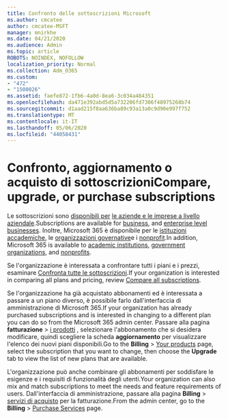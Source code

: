 ```yaml
---
title: Confronto delle sottoscrizioni Microsoft
ms.author: cmcatee
author: cmcatee-MSFT
manager: mnirkhe
ms.date: 04/21/2020
ms.audience: Admin
ms.topic: article
ROBOTS: NOINDEX, NOFOLLOW
localization_priority: Normal
ms.collection: Adm_O365
ms.custom:
- "472"
- "1500026"
ms.assetid: faefe872-1fb6-4a0d-8ea6-3c034a484351
ms.openlocfilehash: da471e392abd5d5a732206fd7306f48975268b74
ms.sourcegitcommit: d1aad215f8aa636ba89c93a13a0c9d90e997f752
ms.translationtype: MT
ms.contentlocale: it-IT
ms.lasthandoff: 05/06/2020
ms.locfileid: "44058431"
---
```

# <a name="compare-upgrade-or-purchase-subscriptions"></a><span data-ttu-id="502c0-102">Confronto, aggiornamento o acquisto di sottoscrizioni</span><span class="sxs-lookup"><span data-stu-id="502c0-102">Compare, upgrade, or purchase subscriptions</span></span>
  
<span data-ttu-id="502c0-103">Le sottoscrizioni sono [disponibili per](https://products.office.com/compare-all-microsoft-office-products?tab=2) [le aziende e le imprese a livello aziendale](https://products.office.com/business/compare-more-office-365-for-business-plans).</span><span class="sxs-lookup"><span data-stu-id="502c0-103">Subscriptions are available for [business](https://products.office.com/compare-all-microsoft-office-products?tab=2), and [enterprise level businesses](https://products.office.com/business/compare-more-office-365-for-business-plans).</span></span> <span data-ttu-id="502c0-104">Inoltre, Microsoft 365 è disponibile per le [istituzioni accademiche](https://products.office.com/academic/compare-office-365-education-plans), le [organizzazioni governative](https://products.office.com/government/compare-office-365-government-plans)e i [nonprofit](https://products.office.com/nonprofit/office-365-nonprofit-plans-and-pricing?tab=1).</span><span class="sxs-lookup"><span data-stu-id="502c0-104">In addition, Microsoft 365 is available to [academic institutions](https://products.office.com/academic/compare-office-365-education-plans), [government organizations](https://products.office.com/government/compare-office-365-government-plans), and [nonprofits](https://products.office.com/nonprofit/office-365-nonprofit-plans-and-pricing?tab=1).</span></span>
  
<span data-ttu-id="502c0-105">Se l'organizzazione è interessata a confrontare tutti i piani e i prezzi, esaminare [Confronta tutte le sottoscrizioni](https://products.office.com/business/compare-more-office-365-for-business-plans).</span><span class="sxs-lookup"><span data-stu-id="502c0-105">If your organization is interested in comparing all plans and pricing, review [Compare all subscriptions](https://products.office.com/business/compare-more-office-365-for-business-plans).</span></span>
  
<span data-ttu-id="502c0-106">Se l'organizzazione ha già acquistato abbonamenti ed è interessata a passare a un piano diverso, è possibile farlo dall'interfaccia di amministrazione di Microsoft 365.</span><span class="sxs-lookup"><span data-stu-id="502c0-106">If your organization has already purchased subscriptions and is interested in changing to a different plan you can do so from the Microsoft 365 admin center.</span></span> <span data-ttu-id="502c0-107">Passare alla pagina **fatturazione** \> [i prodotti](https://go.microsoft.com/fwlink/p/?linkid=842054) , selezionare l'abbonamento che si desidera modificare, quindi scegliere la scheda **aggiornamento** per visualizzare l'elenco dei nuovi piani disponibili.</span><span class="sxs-lookup"><span data-stu-id="502c0-107">Go to the **Billing** \> [Your products](https://go.microsoft.com/fwlink/p/?linkid=842054) page, select the subscription that you want to change, then choose the **Upgrade** tab to view the list of new plans that are available.</span></span>
  
<span data-ttu-id="502c0-108">L'organizzazione può anche combinare gli abbonamenti per soddisfare le esigenze e i requisiti di funzionalità degli utenti.</span><span class="sxs-lookup"><span data-stu-id="502c0-108">Your organization can also mix and match subscriptions to meet the needs and feature requirements of users.</span></span> <span data-ttu-id="502c0-109">Dall'interfaccia di amministrazione, passare alla pagina **Billing** \> [servizi di acquisto](https://go.microsoft.com/fwlink/p/?linkid=868433) per la fatturazione.</span><span class="sxs-lookup"><span data-stu-id="502c0-109">From the admin center, go to the **Billing** \> [Purchase Services](https://go.microsoft.com/fwlink/p/?linkid=868433) page.</span></span>